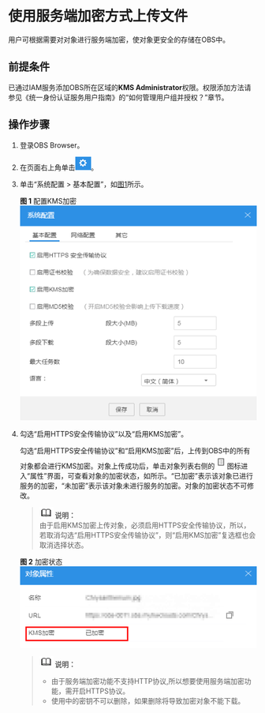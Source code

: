 # 使用服务端加密方式上传文件<a name="zh-cn_topic_0045828973"></a>

用户可根据需要对对象进行服务端加密，使对象更安全的存储在OBS中。

## 前提条件<a name="s0d643ba8bc99487da02b86a7664d2605"></a>

已通过IAM服务添加OBS所在区域的**KMS Administrator**权限。权限添加方法请参见《统一身份认证服务用户指南》的“如何管理用户组并授权？”章节。

## 操作步骤<a name="s4f1867b8336f4c5dbbc78cca2bf079e6"></a>

1.  登录OBS Browser。
2.  在页面右上角单击![](figures/zh-cn_image_0129289127.png)。
3.  单击“系统配置 \> 基本配置”，如[图1](#fdd58a926a65c4dc39d5a7be42a9bb60c)所示。

    **图 1**  配置KMS加密<a name="fdd58a926a65c4dc39d5a7be42a9bb60c"></a>  
    ![](figures/配置KMS加密.png "配置KMS加密")

4.  勾选“启用HTTPS安全传输协议”以及“启用KMS加密”。

    勾选“启用HTTPS安全传输协议”和“启用KMS加密”后，上传到OBS中的所有对象都会进行KMS加密。对象上传成功后，单击对象列表右侧的![](figures/zh-cn_image_0129289265.png)图标进入“属性”界面，可查看对象的加密状态，如所示。“已加密”表示该对象已进行服务的加密，“未加密”表示该对象未进行服务的加密。对象的加密状态不可修改。

    >![](public_sys-resources/icon-note.gif) **说明：**   
    >由于启用KMS加密上传对象，必须启用HTTPS安全传输协议，所以，若取消勾选“启用HTTPS安全传输协议”，则“启用KMS加密”复选框也会取消选择状态。  

    **图 2**  加密状态<a name="f94aa3f4cb801469f987b1fae33ec7120"></a>  
    ![](figures/加密状态.png "加密状态")

    >![](public_sys-resources/icon-note.gif) **说明：**   
    >-   由于服务端加密功能不支持HTTP协议,所以想要使用服务端加密功能，需开启HTTPS协议。  
    >-   使用中的密钥不可以删除，如果删除将导致加密对象不能下载。  


